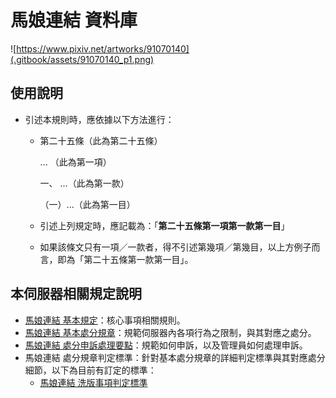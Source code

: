 # 馬娘連結 資料庫

![https://www.pixiv.net/artworks/91070140](.gitbook/assets/91070140_p1.png)

## 使用說明

* 引述本規則時，應依據以下方法進行：
  * 第二十五條（此為第二十五條）

       ... （此為第一項）

      一、 ...（此為第一款）

      （一）...（此為第一目）

  * 引述上列規定時，應記載為：「**第二十五條第一項第一款第一目**」
  * 如果該條文只有一項／一款者，得不引述第幾項／第幾目，以上方例子而言，即為「第二十五條第一款第一目」。

## 本伺服器相關規定說明

* [馬娘連結 基本規定](basic/basic_rule.md)：核心事項相關規則。
* [馬娘連結 基本處分規章](sanction_rule/basic_sanction_rule.md)：規範伺服器內各項行為之限制，與其對應之處分。
* [馬娘連結 處分申訴處理要點](sanction_rule/sanction_appeal_rule.md)：規範如何申訴，以及管理員如何處理申訴。
* 馬娘連結 處分規章判定標準：針對基本處分規章的詳細判定標準與其對應處分細節，以下為目前有訂定的標準：
  * [馬娘連結 洗版事項判定標準](sanction_standard/spam_standard.md)

